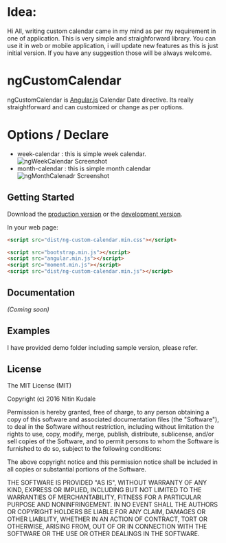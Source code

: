 

# Idea: 
Hi All, writing custom calendar came in my mind as per my requirement in one of application. This is very simple and straighforward library.
You can use it in web or mobile application, i will update new features as this is just initial version.
If you have any suggestion those will be always welcome.

# ngCustomCalendar
ngCustomCalendar is [Angular.js](http://angularjs.org/) Calendar Date directive. Its really straightforward and can customized or change as per options.

# Options / Declare
* week-calendar : this is simple week calendar. 
![ngWeekCalendar Screenshot](https://raw.github.com/nikudale/ngCustomCalendar/master/wcalendar.png)
* month-calendar : this is simple month calendar
![ngMonthCalenadr Screenshot](https://raw.github.com/nikudale/ngCustomCalendar/master/mcalendar.png)

## Getting Started

Download the [production version][final] or the [development version][dev].

[final]: https://raw.github.com/nikudale/ngCustomCalendar/master/dist/ng-custom-calendar.min.js
[dev]: https://raw.github.com/nikudale/ngCustomCalendar/master/dist/ng-custom-calendar.js

In your web page:

```html
<script src="dist/ng-custom-calendar.min.css"></script>

<script src="bootstrap.min.js"></script>
<script src="angular.min.js"></script>
<script src="moment.min.js"></script>
<script src="dist/ng-custom-calendar.min.js"></script>
```




## Documentation
_(Coming soon)_

## Examples
I have provided demo folder including sample version, please refer.

## License

The MIT License (MIT)

Copyright (c) 2016 Nitin Kudale

Permission is hereby granted, free of charge, to any person obtaining a copy of this software and associated documentation files (the "Software"), to deal in the Software without restriction, including without limitation the rights to use, copy, modify, merge, publish, distribute, sublicense, and/or sell copies of the Software, and to permit persons to whom the Software is furnished to do so, subject to the following conditions:

The above copyright notice and this permission notice shall be included in all copies or substantial portions of the Software.

THE SOFTWARE IS PROVIDED "AS IS", WITHOUT WARRANTY OF ANY KIND, EXPRESS OR IMPLIED, INCLUDING BUT NOT LIMITED TO THE WARRANTIES OF MERCHANTABILITY, FITNESS FOR A PARTICULAR PURPOSE AND NONINFRINGEMENT. IN NO EVENT SHALL THE AUTHORS OR COPYRIGHT HOLDERS BE LIABLE FOR ANY CLAIM, DAMAGES OR OTHER LIABILITY, WHETHER IN AN ACTION OF CONTRACT, TORT OR OTHERWISE, ARISING FROM, OUT OF OR IN CONNECTION WITH THE SOFTWARE OR THE USE OR OTHER DEALINGS IN THE SOFTWARE.